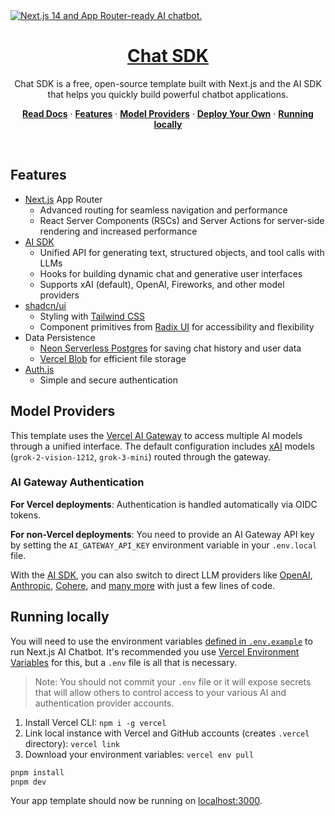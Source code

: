 <a href="https://chat.vercel.ai/">
  <img alt="Next.js 14 and App Router-ready AI chatbot." src="app/(chat)/opengraph-image.png">
  <h1 align="center">Chat SDK</h1>
</a>

<p align="center">
    Chat SDK is a free, open-source template built with Next.js and the AI SDK that helps you quickly build powerful chatbot applications.
</p>

<p align="center">
  <a href="https://chat-sdk.dev"><strong>Read Docs</strong></a> ·
  <a href="#features"><strong>Features</strong></a> ·
  <a href="#model-providers"><strong>Model Providers</strong></a> ·
  <a href="#deploy-your-own"><strong>Deploy Your Own</strong></a> ·
  <a href="#running-locally"><strong>Running locally</strong></a>
</p>
<br/>

## Features

- [Next.js](https://nextjs.org) App Router
  - Advanced routing for seamless navigation and performance
  - React Server Components (RSCs) and Server Actions for server-side rendering
    and increased performance
- [AI SDK](https://ai-sdk.dev/docs/introduction)
  - Unified API for generating text, structured objects, and tool calls with
    LLMs
  - Hooks for building dynamic chat and generative user interfaces
  - Supports xAI (default), OpenAI, Fireworks, and other model providers
- [shadcn/ui](https://ui.shadcn.com)
  - Styling with [Tailwind CSS](https://tailwindcss.com)
  - Component primitives from [Radix UI](https://radix-ui.com) for accessibility
    and flexibility
- Data Persistence
  - [Neon Serverless Postgres](https://vercel.com/marketplace/neon) for saving
    chat history and user data
  - [Vercel Blob](https://vercel.com/storage/blob) for efficient file storage
- [Auth.js](https://authjs.dev)
  - Simple and secure authentication

## Model Providers

This template uses the [Vercel AI Gateway](https://vercel.com/docs/ai-gateway)
to access multiple AI models through a unified interface. The default
configuration includes [xAI](https://x.ai) models (`grok-2-vision-1212`,
`grok-3-mini`) routed through the gateway.

### AI Gateway Authentication

**For Vercel deployments**: Authentication is handled automatically via OIDC
tokens.

**For non-Vercel deployments**: You need to provide an AI Gateway API key by
setting the `AI_GATEWAY_API_KEY` environment variable in your `.env.local` file.

With the [AI SDK](https://ai-sdk.dev/docs/introduction), you can also switch to
direct LLM providers like [OpenAI](https://openai.com),
[Anthropic](https://anthropic.com), [Cohere](https://cohere.com/), and
[many more](https://ai-sdk.dev/providers/ai-sdk-providers) with just a few lines
of code.

## Running locally

You will need to use the environment variables
[defined in `.env.example`](.env.example) to run Next.js AI Chatbot. It's
recommended you use
[Vercel Environment Variables](https://vercel.com/docs/projects/environment-variables)
for this, but a `.env` file is all that is necessary.

> Note: You should not commit your `.env` file or it will expose secrets that
> will allow others to control access to your various AI and authentication
> provider accounts.

1. Install Vercel CLI: `npm i -g vercel`
2. Link local instance with Vercel and GitHub accounts (creates `.vercel`
   directory): `vercel link`
3. Download your environment variables: `vercel env pull`

```bash
pnpm install
pnpm dev
```

Your app template should now be running on
[localhost:3000](http://localhost:3000).
